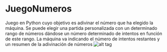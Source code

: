 # JuegoNumeros
Juego en Python cuyo objetivo es adivinar el número que ha elegido la máquina.
Se puede elegir una partida personalizada con un determinado rango de números dándose un número determinado de intentos en función de este rango.
La máquina va indicando el número de intentos restantes y un resumen de la adivinación de números
![alt tag](https://github.com/carlosv5/JuegoNumeros/pictures/juego.png)
